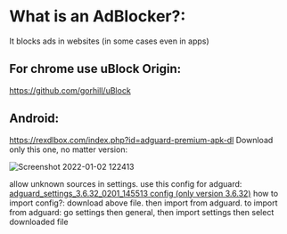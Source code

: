 # What is an AdBlocker?:

It blocks ads in websites (in some cases even in apps)

## For chrome use uBlock Origin:
https://github.com/gorhill/uBlock


## Android:
https://rexdlbox.com/index.php?id=adguard-premium-apk-dl
Download only this one, no matter version:

![Screenshot 2022-01-02 122413](https://user-images.githubusercontent.com/96969853/147868600-7f114265-47ba-4fb9-85e2-3b277407263b.png)

allow unknown sources in settings. 
use this config for adguard: [adguard_settings_3.6.32_0201_145513 config (only version 3.6.32)](https://www.mediafire.com/file/pkxk6k7nqb53ae1/adguard_settings_3.6.32_0201_145513.json/file)
how to import config?:
download above file. then import from adguard. to import from adguard: go settings then general, then import settings then select downloaded file
